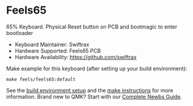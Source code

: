 # Feels65

65% Keyboard. Physical Reset button on PCB and bootmagic to enter bootloader

* Keyboard Maintainer: Swiftrax
* Hardware Supported: Feels65 PCB
* Hardware Availability: https://github.com/swiftrax

Make example for this keyboard (after setting up your build environment):

    make feels/feels65:default

See the [build environment setup](https://docs.qmk.fm/#/getting_started_build_tools) and the [make instructions](https://docs.qmk.fm/#/getting_started_make_guide) for more information. Brand new to QMK? Start with our [Complete Newbs Guide](https://docs.qmk.fm/#/newbs).

